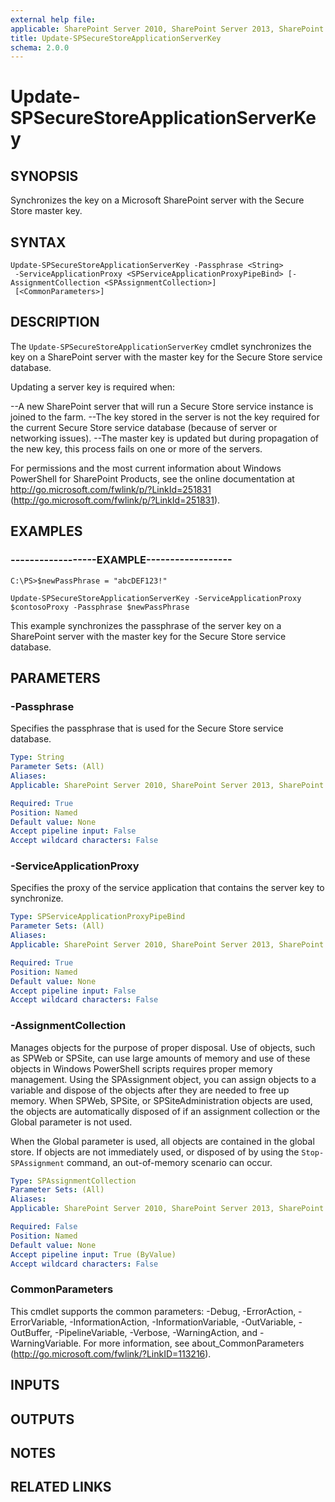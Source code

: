 ```yaml
---
external help file: 
applicable: SharePoint Server 2010, SharePoint Server 2013, SharePoint Server 2016
title: Update-SPSecureStoreApplicationServerKey
schema: 2.0.0
---
```


# Update-SPSecureStoreApplicationServerKey

## SYNOPSIS
Synchronizes the key on a Microsoft SharePoint server with the Secure Store master key.

## SYNTAX

```
Update-SPSecureStoreApplicationServerKey -Passphrase <String>
 -ServiceApplicationProxy <SPServiceApplicationProxyPipeBind> [-AssignmentCollection <SPAssignmentCollection>]
 [<CommonParameters>]
```

## DESCRIPTION
The `Update-SPSecureStoreApplicationServerKey` cmdlet synchronizes the key on a SharePoint server with the master key for the Secure Store service database.

Updating a server key is required when:

--A new SharePoint server that will run a Secure Store service instance is joined to the farm.
--The key stored in the server is not the key required for the current Secure Store service database (because of server or networking issues).
--The master key is updated but during propagation of the new key, this process fails on one or more of the servers.

For permissions and the most current information about Windows PowerShell for SharePoint Products, see the online documentation at http://go.microsoft.com/fwlink/p/?LinkId=251831 (http://go.microsoft.com/fwlink/p/?LinkId=251831).

## EXAMPLES

### ------------------EXAMPLE------------------
```
C:\PS>$newPassPhrase = "abcDEF123!"

Update-SPSecureStoreApplicationServerKey -ServiceApplicationProxy $contosoProxy -Passphrase $newPassPhrase
```

This example synchronizes the passphrase of the server key on a SharePoint server with the master key for the Secure Store service database.

## PARAMETERS

### -Passphrase
Specifies the passphrase that is used for the Secure Store service database.

```yaml
Type: String
Parameter Sets: (All)
Aliases: 
Applicable: SharePoint Server 2010, SharePoint Server 2013, SharePoint Server 2016

Required: True
Position: Named
Default value: None
Accept pipeline input: False
Accept wildcard characters: False
```

### -ServiceApplicationProxy
Specifies the proxy of the service application that contains the server key to synchronize.

```yaml
Type: SPServiceApplicationProxyPipeBind
Parameter Sets: (All)
Aliases: 
Applicable: SharePoint Server 2010, SharePoint Server 2013, SharePoint Server 2016

Required: True
Position: Named
Default value: None
Accept pipeline input: False
Accept wildcard characters: False
```

### -AssignmentCollection
Manages objects for the purpose of proper disposal.
Use of objects, such as SPWeb or SPSite, can use large amounts of memory and use of these objects in Windows PowerShell scripts requires proper memory management.
Using the SPAssignment object, you can assign objects to a variable and dispose of the objects after they are needed to free up memory.
When SPWeb, SPSite, or SPSiteAdministration objects are used, the objects are automatically disposed of if an assignment collection or the Global parameter is not used.

When the Global parameter is used, all objects are contained in the global store.
If objects are not immediately used, or disposed of by using the `Stop-SPAssignment` command, an out-of-memory scenario can occur.

```yaml
Type: SPAssignmentCollection
Parameter Sets: (All)
Aliases: 
Applicable: SharePoint Server 2010, SharePoint Server 2013, SharePoint Server 2016

Required: False
Position: Named
Default value: None
Accept pipeline input: True (ByValue)
Accept wildcard characters: False
```

### CommonParameters
This cmdlet supports the common parameters: -Debug, -ErrorAction, -ErrorVariable, -InformationAction, -InformationVariable, -OutVariable, -OutBuffer, -PipelineVariable, -Verbose, -WarningAction, and -WarningVariable. For more information, see about_CommonParameters (http://go.microsoft.com/fwlink/?LinkID=113216).

## INPUTS

## OUTPUTS

## NOTES

## RELATED LINKS
